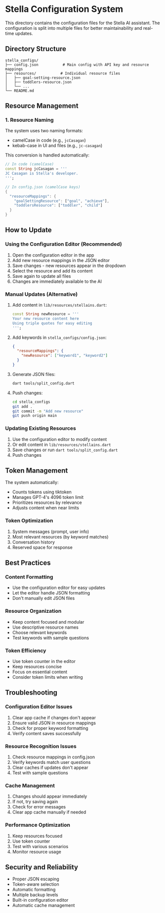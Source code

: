 # Stella Configuration System

This directory contains the configuration files for the Stella AI assistant. The configuration is split into multiple files for better maintainability and real-time updates.

## Directory Structure

```
stella_configs/
├── config.json           # Main config with API key and resource mappings
├── resources/           # Individual resource files
│   ├── goal-setting-resource.json
│   ├── toddlers-resource.json
│   └── ...
└── README.md
```

## Resource Management

### 1. Resource Naming
The system uses two naming formats:
- camelCase in code (e.g., `jcCasagan`)
- kebab-case in UI and files (e.g., `jc-casagan`)

This conversion is handled automatically:
```dart
// In code (camelCase)
const String jcCasagan = '''
JC Casagan is Stella's developer.
''';

// In config.json (camelCase keys)
{
  "resourceMappings": {
    "goalSettingResource": ["goal", "achieve"],
    "toddlersResource": ["toddler", "child"]
  }
}
```

## How to Update

### Using the Configuration Editor (Recommended)

1. Open the configuration editor in the app
2. Add new resource mappings in the JSON editor
3. Save changes - new resources appear in the dropdown
4. Select the resource and add its content
5. Save again to update all files
6. Changes are immediately available to the AI

### Manual Updates (Alternative)

1. Add content in `lib/resources/stellains.dart`:
   ```dart
   const String newResource = '''
   Your new resource content here
   Using triple quotes for easy editing
   ''';
   ```

2. Add keywords in `stella_configs/config.json`:
   ```json
   {
     "resourceMappings": {
       "newResource": ["keyword1", "keyword2"]
     }
   }
   ```

3. Generate JSON files:
   ```bash
   dart tools/split_config.dart
   ```

4. Push changes:
   ```bash
   cd stella_configs
   git add .
   git commit -m "Add new resource"
   git push origin main
   ```

### Updating Existing Resources

1. Use the configuration editor to modify content
2. Or edit content in `lib/resources/stellains.dart`
3. Save changes or run `dart tools/split_config.dart`
4. Push changes

## Token Management

The system automatically:
- Counts tokens using tiktoken
- Manages GPT-4's 4096 token limit
- Prioritizes resources by relevance
- Adjusts content when near limits

### Token Optimization
1. System messages (prompt, user info)
2. Most relevant resources (by keyword matches)
3. Conversation history
4. Reserved space for response

## Best Practices

### Content Formatting
- Use the configuration editor for easy updates
- Let the editor handle JSON formatting
- Don't manually edit JSON files

### Resource Organization
- Keep content focused and modular
- Use descriptive resource names
- Choose relevant keywords
- Test keywords with sample questions

### Token Efficiency
- Use token counter in the editor
- Keep resources concise
- Focus on essential content
- Consider token limits when writing

## Troubleshooting

### Configuration Editor Issues
1. Clear app cache if changes don't appear
2. Ensure valid JSON in resource mappings
3. Check for proper keyword formatting
4. Verify content saves successfully

### Resource Recognition Issues
1. Check resource mappings in config.json
2. Verify keywords match user questions
3. Clear caches if updates don't appear
4. Test with sample questions

### Cache Management
1. Changes should appear immediately
2. If not, try saving again
3. Check for error messages
4. Clear app cache manually if needed

### Performance Optimization
1. Keep resources focused
2. Use token counter
3. Test with various scenarios
4. Monitor resource usage

## Security and Reliability
- Proper JSON escaping
- Token-aware selection
- Automatic formatting
- Multiple backup levels
- Built-in configuration editor
- Automatic cache management

